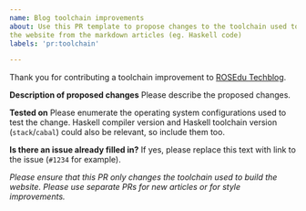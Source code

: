 ```yaml
---
name: Blog toolchain improvements
about: Use this PR template to propose changes to the toolchain used to create
the website from the markdown articles (eg. Haskell code)
labels: 'pr:toolchain'

---
```


Thank you for contributing a toolchain improvement to [ROSEdu
Techblog](https://techblog.rosedu.org).

**Description of proposed changes**
Please describe the proposed changes.

**Tested on**
Please enumerate the operating system configurations used to test the change.
Haskell compiler version and Haskell toolchain version (`stack`/`cabal`) could
also be relevant, so include them too.

**Is there an issue already filled in?**
If yes, please replace this text with link to the issue (`#1234` for example).

<em>Please ensure that this PR only changes the toolchain used to build the
website. Please use separate PRs for new articles or for style
improvements.</em>
